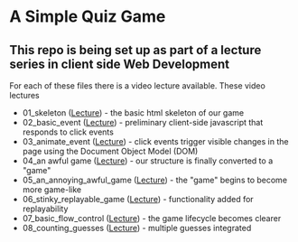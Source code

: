 # A Simple Quiz Game

## This repo is being set up as part of a lecture series in client side Web Development

For each of these files there is a video lecture available. These video lectures 

 - 01_skeleton ([Lecture](https://www.youtube.com/watch?v=ljYvHLoLhBA)) - the basic html skeleton of our game
 - 02_basic_event ([Lecture](https://www.youtube.com/watch?v=xDgOMfJxlPg)) - preliminary client-side javascript that responds to click events
 - 03_animate_event ([Lecture](https://www.youtube.com/watch?v=nJQxS4b6D4E)) - click events trigger visible changes in the page using the Document Object Model (DOM)
 - 04_an awful game ([Lecture](https://www.youtube.com/watch?v=XVIdW-o7EOY)) - our structure is finally converted to a "game"
 - 05_an_annoying_awful_game ([Lecture](https://www.youtube.com/watch?v=FlV3fIGIs9o)) - the "game" begins to become more game-like
 - 06_stinky_replayable_game ([Lecture](https://www.youtube.com/watch?v=v-iP1SP94gc)) - functionality added for replayability
 - 07_basic_flow_control ([Lecture](https://www.youtube.com/watch?v=zxukHJ3zSRU)) - the game lifecycle becomes clearer
 - 08_counting_guesses ([Lecture](https://youtu.be/M_O3p9cs2cE)) - multiple guesses integrated

##

